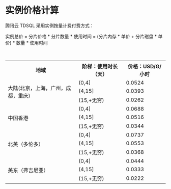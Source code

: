 # 实例价格计算

腾讯云 TDSQL 采用实例按量计费付费方式：

实例总价 = 分片价格 * 分片数量 * 使用时间  = (分片内存 * 单价 + 分片磁盘 * 单价) * 数量 * 使用时间 

<table class="table-striped">
<tbody>
	<tr>
		<th>地域</th>
		<th>阶梯：使用时长（天）</th>
		<th>价格：USD/G/小时</th>
	</tr>
	<tr>
		<td rowspan="3">大陆(北京，上海，广州，成都，重庆)</td>
		<td>(0,4]</td>
		<td>0.0524</td>
	</tr>	
	<tr>
		<td>(4,15]</td>
		<td>0.0393
</td>
	</tr>
	<tr>
		<td>(15,+无穷)</td>
		<td>0.0262
</td>
	</tr>
	<tr>
		<td rowspan="3">中国香港
</td>
		<td>(0,4]</td>
		<td>0.0688
</td>
	</tr>	
	<tr>
		<td>(4,15]</td>
		<td>0.0516
</td>
	</tr>
	<tr>
		<td>(15,+无穷)</td>
		<td>0.0344
</td>
	</tr>
	<tr>
		<td rowspan="3">北美（多伦多）
</td>
		<td>(0,4]</td>
		<td>0.0737
</td>
	</tr>	
	<tr>
		<td>(4,15]</td>
		<td>0.0553
</td>
	</tr>
	<tr>
		<td>(15,+无穷)</td>
		<td>0.0368
</td>
	</tr>
	<tr>
		<td rowspan="3">美东（弗吉尼亚）
</td>
		<td>(0,4]</td>
		<td>0.0444
</td>
	</tr>	
	<tr>
		<td>(4,15]</td>
		<td>0.0333
</td>
	</tr>
	<tr>
		<td>(15,+无穷)</td>
		<td>0.0222
</td>
	</tr>

​	